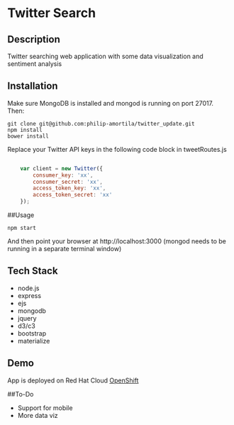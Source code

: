 # Twitter Search 

## Description
Twitter searching web application with some data visualization and sentiment analysis

## Installation 
Make sure MongoDB is installed and mongod is running on port 27017. Then: 
```
git clone git@github.com:philip-amortila/twitter_update.git
npm install
bower install
```

Replace your Twitter API keys in the following code block in tweetRoutes.js
```javascript 

	var client = new Twitter({
		consumer_key: 'xx',
		consumer_secret: 'xx',
		access_token_key: 'xx',
		access_token_secret: 'xx'
	});
```

##Usage

```
npm start
```
And then point your browser at http://localhost:3000 (mongod needs to be running in a separate terminal window)

## Tech Stack
- node.js 
- express
- ejs
- mongodb
- jquery
- d3/c3
- bootstrap
- materialize

## Demo
App is deployed on Red Hat Cloud [OpenShift](http://nodejs2-twitsearch.rhcloud.com) 

##To-Do
- Support for mobile
- More data viz 